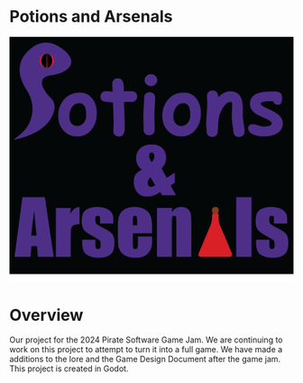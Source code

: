 # Potions and Arsenals

<img src="./Potions_and_arsenals.png">

# Overview

Our project for the 2024 Pirate Software Game Jam. We are continuing to work on this project to attempt to turn it into a full game. We have made a additions to the lore and the Game Design Document after the game jam. This project is created in Godot.
